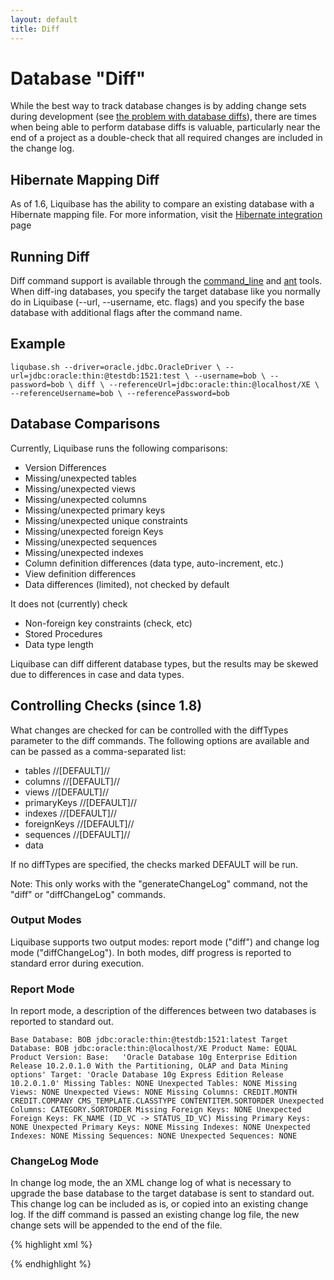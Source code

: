 ```yaml
---
layout: default
title: Diff
---
```


# Database "Diff" #

While the best way to track database changes is by adding change sets during development (see [the problem with database diffs](http://blog.liquibase.org/2007/06/the-problem-with-database-diffs.html)), there are times when being able to perform database diffs is valuable, particularly near the end of a project as a double-check that all required changes are included in the change log.

## Hibernate Mapping Diff ##

As of 1.6, Liquibase has the ability to compare an existing database with a Hibernate mapping file.  For more information, visit the [Hibernate integration](hibernate.html) page


## Running Diff ##

Diff command support is available through the [command_line](command_line.html) and [ant](ant.html) tools.  When diff-ing databases, you specify the target database like you normally do in Liquibase (--url, --username, etc. flags) and you specify the base database with additional flags after the command name.

## Example ##

``
liqubase.sh --driver=oracle.jdbc.OracleDriver \
        --url=jdbc:oracle:thin:@testdb:1521:test \
        --username=bob \
        --password=bob \
    diff \
        --referenceUrl=jdbc:oracle:thin:@localhost/XE \
        --referenceUsername=bob \
        --referencePassword=bob
``


## Database Comparisons ##

Currently, Liquibase runs the following comparisons:

  * Version Differences
  * Missing/unexpected tables
  * Missing/unexpected views
  * Missing/unexpected columns
  * Missing/unexpected primary keys
  * Missing/unexpected unique constraints
  * Missing/unexpected foreign Keys
  * Missing/unexpected sequences
  * Missing/unexpected indexes
  * Column definition differences (data type, auto-increment, etc.)
  * View definition differences
  * Data differences (limited), not checked by default 

It does not (currently) check

  * Non-foreign key constraints (check, etc)
  * Stored Procedures
  * Data type length

Liquibase can diff different database types, but the results may be skewed due to differences in case and data types.


## Controlling Checks (since 1.8) ##
 What changes are checked for can be controlled with the diffTypes parameter to the diff commands.  The following options are available and can be passed as a comma-separated list:
  * tables //\[DEFAULT\]//
  * columns //\[DEFAULT\]//
  * views //\[DEFAULT\]//
  * primaryKeys //\[DEFAULT\]//
  * indexes //\[DEFAULT\]//
  * foreignKeys //\[DEFAULT\]//
  * sequences //\[DEFAULT\]//
  * data

If no diffTypes are specified, the checks marked DEFAULT will be run.

Note: This only works with the "generateChangeLog" command, not the "diff" or "diffChangeLog" commands.

### Output Modes ###

Liquibase supports two output modes: report mode ("diff") and change log mode ("diffChangeLog"). In both modes, diff progress is reported to standard error during execution.

### Report Mode ###

In report mode, a description of the differences between two databases is reported to standard out.

``
Base Database: BOB jdbc:oracle:thin:@testdb:1521:latest
Target Database: BOB jdbc:oracle:thin:@localhost/XE
Product Name: EQUAL
Product Version:
     Base:   'Oracle Database 10g Enterprise Edition Release 10.2.0.1.0
With the Partitioning, OLAP and Data Mining options'
     Target: 'Oracle Database 10g Express Edition Release 10.2.0.1.0'
Missing Tables: NONE
Unexpected Tables: NONE
Missing Views: NONE
Unexpected Views: NONE
Missing Columns:
     CREDIT.MONTH
     CREDIT.COMPANY
     CMS_TEMPLATE.CLASSTYPE
     CONTENTITEM.SORTORDER
Unexpected Columns:
     CATEGORY.SORTORDER
Missing Foreign Keys: NONE
Unexpected Foreign Keys:
     FK_NAME (ID_VC -> STATUS_ID_VC)
Missing Primary Keys: NONE
Unexpected Primary Keys: NONE
Missing Indexes: NONE
Unexpected Indexes: NONE
Missing Sequences: NONE
Unexpected Sequences: NONE
``

### ChangeLog Mode ###

In change log mode, the an XML change log of what is necessary to upgrade the base database to the target database is sent to standard out. This change log can be included as is, or copied into an existing change log.  If the diff command is passed an existing change log file, the new change sets will be appended to the end of the file.

{% highlight xml %}
<?xml version="1.0" encoding="UTF-8"?>
<databaseChangeLog
    xmlns="http://www.liquibase.org/xml/ns/dbchangelog/1.1"
    xmlns:xsi="http://www.w3.org/2001/XMLSchema-instance"
    xsi:schemaLocation="http://www.liquibase.org/xml/ns/dbchangelog/1.1
        http://www.liquibase.org/xml/ns/dbchangelog/dbchangelog-1.1.xsd">
    <changeSet author="diff-generated" id="1185206820975-1">
        <addColumn tableName="CREDIT">
            <column name="MONTH" type="VARCHAR2(10)"/>
        </addColumn>
    </changeSet>
    <changeSet author="diff-generated" id="1185206820975-2">
        <addColumn tableName="CREDIT">
            <column name="COMPANY" type="NUMBER(22,0)"/>
        </addColumn>
    </changeSet>
    <changeSet author="diff-generated" id="1185206820975-3">
        <addColumn tableName="CMS_TEMPLATE">
            <column name="CLASSTYPE" type="VARCHAR2(255)"/>
        </addColumn>
    </changeSet>
    <changeSet author="diff-generated" id="1185206820975-4">
        <addColumn tableName="CONTENTITEM">
            <column name="SORTORDER" type="NUMBER(22)"/>
        </addColumn>
    </changeSet>
    <changeSet author="diff-generated" id="1185206820975-5">
        <dropColumn columnName="SORTORDER" tableName="CATEGORY"/>
    </changeSet>
    <changeSet author="diff-generated" id="1185206820975-6">
        <dropForeignKeyConstraint baseTableName="CMS_STATUS"
                     constraintName="FK_NAME"/>
    </changeSet>
</databaseChangeLog>
{% endhighlight %}

